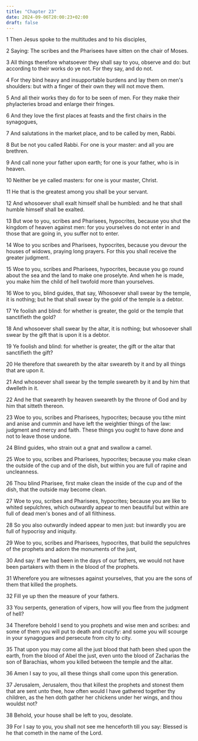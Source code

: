 ```yaml
---
title: "Chapter 23"
date: 2024-09-06T20:00:23+02:00
draft: false
---
```



1 Then Jesus spoke to the multitudes and to his disciples,

2 Saying: The scribes and the Pharisees have sitten on the chair of Moses.

3 All things therefore whatsoever they shall say to you, observe and do: but according to their works do ye not. For they say, and do not.

4 For they bind heavy and insupportable burdens and lay them on men's shoulders: but with a finger of their own they will not move them.

5 And all their works they do for to be seen of men. For they make their phylacteries broad and enlarge their fringes.

6 And they love the first places at feasts and the first chairs in the synagogues,

7 And salutations in the market place, and to be called by men, Rabbi.

8 But be not you called Rabbi. For one is your master: and all you are brethren.

9 And call none your father upon earth; for one is your father, who is in heaven.

10 Neither be ye called masters: for one is your master, Christ.

11 He that is the greatest among you shall be your servant.

12 And whosoever shall exalt himself shall be humbled: and he that shall humble himself shall be exalted.

13 But woe to you, scribes and Pharisees, hypocrites, because you shut the kingdom of heaven against men: for you yourselves do not enter in and those that are going in, you suffer not to enter.

14 Woe to you scribes and Pharisees, hypocrites, because you devour the houses of widows, praying long prayers. For this you shall receive the greater judgment.

15 Woe to you, scribes and Pharisees, hypocrites, because you go round about the sea and the land to make one proselyte. And when he is made, you make him the child of hell twofold more than yourselves.

16 Woe to you, blind guides, that say, Whosoever shall swear by the temple, it is nothing; but he that shall swear by the gold of the temple is a debtor.

17 Ye foolish and blind: for whether is greater, the gold or the temple that sanctifieth the gold?

18 And whosoever shall swear by the altar, it is nothing; but whosoever shall swear by the gift that is upon it is a debtor.

19 Ye foolish and blind: for whether is greater, the gift or the altar that sanctifieth the gift?

20 He therefore that sweareth by the altar sweareth by it and by all things that are upon it.

21 And whosoever shall swear by the temple sweareth by it and by him that dwelleth in it.

22 And he that sweareth by heaven sweareth by the throne of God and by him that sitteth thereon.

23 Woe to you, scribes and Pharisees, hypocrites; because you tithe mint and anise and cummin and have left the weightier things of the law: judgment and mercy and faith. These things you ought to have done and not to leave those undone.

24 Blind guides, who strain out a gnat and swallow a camel.

25 Woe to you, scribes and Pharisees, hypocrites; because you make clean the outside of the cup and of the dish, but within you are full of rapine and uncleanness.

26 Thou blind Pharisee, first make clean the inside of the cup and of the dish, that the outside may become clean.

27 Woe to you, scribes and Pharisees, hypocrites; because you are like to whited sepulchres, which outwardly appear to men beautiful but within are full of dead men's bones and of all filthiness.

28 So you also outwardly indeed appear to men just: but inwardly you are full of hypocrisy and iniquity.

29 Woe to you, scribes and Pharisees, hypocrites, that build the sepulchres of the prophets and adorn the monuments of the just,

30 And say: If we had been in the days of our fathers, we would not have been partakers with them in the blood of the prophets.

31 Wherefore you are witnesses against yourselves, that you are the sons of them that killed the prophets.

32 Fill ye up then the measure of your fathers.

33 You serpents, generation of vipers, how will you flee from the judgment of hell?

34 Therefore behold I send to you prophets and wise men and scribes: and some of them you will put to death and crucify: and some you will scourge in your synagogues and persecute from city to city.

35 That upon you may come all the just blood that hath been shed upon the earth, from the blood of Abel the just, even unto the blood of Zacharias the son of Barachias, whom you killed between the temple and the altar.

36 Amen I say to you, all these things shall come upon this generation.

37 Jerusalem, Jerusalem, thou that killest the prophets and stonest them that are sent unto thee, how often would I have gathered together thy children, as the hen doth gather her chickens under her wings, and thou wouldst not?

38 Behold, your house shall be left to you, desolate.

39 For I say to you, you shall not see me henceforth till you say: Blessed is he that cometh in the name of the Lord.

